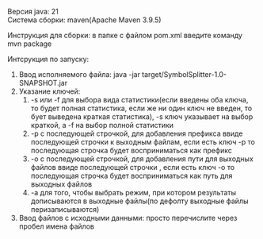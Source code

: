 <p class="has-line-data" data-line-start="0" data-line-end="2">Версия java: 21<br>
Система сборки: maven(Apache Maven 3.9.5)</p>
<p class="has-line-data" data-line-start="3" data-line-end="4">Инструкция для сборки: в папке с файлом pom.xml введите команду mvn package</p>
<p class="has-line-data" data-line-start="5" data-line-end="6">Интсрукция по запyску:</p>
<ol>
<li class="has-line-data" data-line-start="6" data-line-end="7">Ввод исполняемого файла: java -jar target/SymbolSplitter-1.0-SNAPSHOT.jar</li>
<li class="has-line-data" data-line-start="7" data-line-end="12">Указание ключей:
<ol>
<li class="has-line-data" data-line-start="8" data-line-end="9">-s или -f для выбора вида статистики(если введены оба ключа, то будет полная статистика, если же ни один ключ не введен, то бует выведена краткая статистика), -s ключ указывает на выбор краткой, а -f на выбор полной статистики</li>
<li class="has-line-data" data-line-start="9" data-line-end="10">-p с последующей строчкой, для добавления префикса ввиде последующей строчки к выходным файлам, если есть ключ -p то последующая строчка будет восприниматься как префикс</li>
<li class="has-line-data" data-line-start="10" data-line-end="11">-o с последующей строчкой, для добавления пути для выходных файлов ввиде последующей строчки , если есть ключ -o то последующая строчка будет восприниматься как путь для выходных файлов</li>
<li class="has-line-data" data-line-start="11" data-line-end="12">-a для того, чтобы выбрать режим, при котором результаты дописываются в выходные файлы(по дефолту выходные файлы перизаписываются)</li>
</ol>
</li>
<li class="has-line-data" data-line-start="12" data-line-end="13">Ввод файлов с исходными данными: просто перечислите через пробел имена файлов</li>
</ol>
